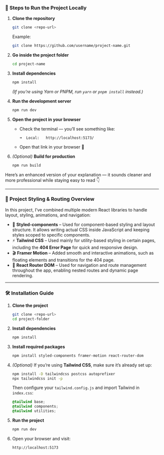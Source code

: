 

### 🚀 Steps to Run the Project Locally

1. **Clone the repository**

   ```bash
   git clone <repo-url>
   ```

   Example:

   ```bash
   git clone https://github.com/username/project-name.git
   ```

2. **Go inside the project folder**

   ```bash
   cd project-name
   ```

3. **Install dependencies**

   ```bash
   npm install
   ```

   *(If you’re using Yarn or PNPM, run `yarn` or `pnpm install` instead.)*

4. **Run the development server**

   ```bash
   npm run dev
   ```

5. **Open the project in your browser**

   * Check the terminal — you’ll see something like:

     ```
     ➜  Local:   http://localhost:5173/
     ```
   * Open that link in your browser 🎉

6. *(Optional)* **Build for production**

   ```bash
   npm run build
   ```
Here’s an enhanced version of your explanation — it sounds cleaner and more professional while staying easy to read 👇

---

### 🧩 Project Styling & Routing Overview

In this project, I’ve combined multiple modern React libraries to handle layout, styling, animations, and navigation:

* 🎨 **Styled-components** – Used for component-based styling and layout structure. It allows writing actual CSS inside JavaScript and keeping styles scoped to specific components.
* ⚡ **Tailwind CSS** – Used mainly for utility-based styling in certain pages, including the **404 Error Page** for quick and responsive design.
* 🎬 **Framer Motion** – Added smooth and interactive animations, such as floating elements and transitions for the 404 page.
* 🧭 **React Router DOM** – Used for navigation and route management throughout the app, enabling nested routes and dynamic page rendering.

---

### 🛠️ Installation Guide

1. **Clone the project**

   ```bash
   git clone <repo-url>
   cd project-folder
   ```

2. **Install dependencies**

   ```bash
   npm install
   ```

3. **Install required packages**

   ```bash
   npm install styled-components framer-motion react-router-dom
   ```

4. *(Optional)* If you’re using **Tailwind CSS**, make sure it’s already set up:

   ```bash
   npm install -D tailwindcss postcss autoprefixer
   npx tailwindcss init -p
   ```

   Then configure your `tailwind.config.js` and import Tailwind in `index.css`:

   ```css
   @tailwind base;
   @tailwind components;
   @tailwind utilities;
   ```

5. **Run the project**

   ```bash
   npm run dev
   ```

6. Open your browser and visit:

   ```
   http://localhost:5173
   ```




